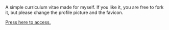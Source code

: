 A simple curriculum vitae made for myself.
If you like it, you are free to fork it, but please change the profile picture and the favicon.

<a href="CurriculumIMA.html">Press here to access.</a>
